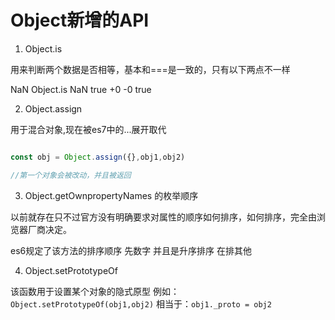 # Object新增的API

1. Object.is

用来判断两个数据是否相等，基本和===是一致的，只有以下两点不一样

NaN Object.is NaN true
+0  -0 true


2. Object.assign

用于混合对象,现在被es7中的...展开取代

```js

const obj = Object.assign({},obj1,obj2)

//第一个对象会被改动，并且被返回

```

3. Object.getOwnpropertyNames 的枚举顺序

以前就存在只不过官方没有明确要求对属性的顺序如何排序，如何排序，完全由浏览器厂商决定。

es6规定了该方法的排序顺序
先数字 并且是升序排序
在排其他

4. Object.setPrototypeOf

该函数用于设置某个对象的隐式原型
例如： ```  Object.setPrototypeOf(obj1,obj2) ```
相当于：``` obj1._proto = obj2 ```


